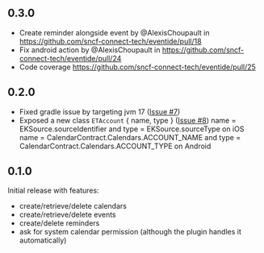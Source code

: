 ## 0.3.0

* Create reminder alongside event by @AlexisChoupault in https://github.com/sncf-connect-tech/eventide/pull/18
* Fix android action by @AlexisChoupault in https://github.com/sncf-connect-tech/eventide/pull/24
* Code coverage https://github.com/sncf-connect-tech/eventide/pull/25

## 0.2.0

* Fixed gradle issue by targeting jvm 17 ([Issue #7](https://github.com/sncf-connect-tech/eventide/issues/7))
* Exposed a new class `ETAccount` { name, type } ([Issue #8](https://github.com/sncf-connect-tech/eventide/issues/8))
    name = EKSource.sourceIdentifier and type = EKSource.sourceType on iOS
    name = CalendarContract.Calendars.ACCOUNT_NAME and type = CalendarContract.Calendars.ACCOUNT_TYPE on Android

## 0.1.0

Initial release with features:
* create/retrieve/delete calendars
* create/retrieve/delete events
* create/delete reminders
* ask for system calendar permission (although the plugin handles it automatically)